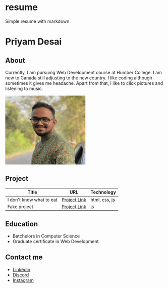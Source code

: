 # resume
Simple resume with markdown

# Priyam Desai

## About

Currently, I am pursuing Web Development course at Humber College. I am new to Canada still adjusting to the new country. I like coding although sometimes it gives me headache. Apart from that, I like to click pictures and listening to music.

![Photo of Priyam](_readme/photo-priyam.png "Photo of Priyam")


## Project

| Title | URL | Technology |
| ----- | --- | ---------- |
| I don't know what to eat | [Project Link](heyhello.com) | html, css, js |
| Fake project | [Project Link](hey-hello.com) | js |

## Education

- Batchelors in Computer Science
- Graduate certificate in Web Development

## Contact me

- [Linkedin](https://www.linkedin.com/in/priyam-desai-792513290/)
- [Discord](https://www.discord.com/priyam06)
- [Instagram](https://www.instagram.com/pri__yum/)


